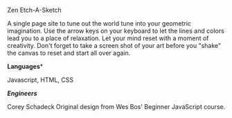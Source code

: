 Zen Etch-A-Sketch

A single page site to tune out the world tune into your geometric imagination. Use the arrow keys on your keyboard to let the lines and colors lead you to a place of relaxation. Let your mind reset with a moment of creativity. Don't forget to take a screen shot of your art before you "shake" the canvas to reset and start all over again.


**Languages***

Javascript, HTML, CSS

***Engineers***

Corey Schadeck 
Original design from Wes Bos' Beginner JavaScript course.
